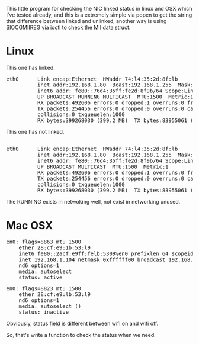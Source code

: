 This little program for checking the NIC linked status in linux and OSX which I've tested already, and this is a extremely simple via popen to get the string that difference between linked and unlinked, another way is using SIOCGMIIREG via ioctl to check the MII data struct.

Linux
====

This one has linked.
<pre>
eth0      Link encap:Ethernet  HWaddr 74:l4:35:2d:8f:lb  
          inet addr:192.168.1.80  Bcast:192.168.1.255  Mask:255.255.255.0
          inet6 addr: fe80::76d4:35ff:fe2d:8f9b/64 Scope:Link
          UP BROADCAST RUNNING MULTICAST  MTU:1500  Metric:1
          RX packets:492606 errors:0 dropped:1 overruns:0 frame:0
          TX packets:254456 errors:0 dropped:0 overruns:0 carrier:0
          collisions:0 txqueuelen:1000 
          RX bytes:399268030 (399.2 MB)  TX bytes:83955061 (83.9 MB)
</pre>

This one has not linked.
<pre>      
eth0      Link encap:Ethernet  HWaddr 74:l4:35:2d:8f:lb  
          inet addr:192.168.1.80  Bcast:192.168.1.255  Mask:255.255.255.0
          inet6 addr: fe80::76d4:35ff:fe2d:8f9b/64 Scope:Link
          UP BROADCAST MULTICAST  MTU:1500  Metric:1
          RX packets:492606 errors:0 dropped:1 overruns:0 frame:0
          TX packets:254456 errors:0 dropped:0 overruns:0 carrier:0
          collisions:0 txqueuelen:1000 
          RX bytes:399268030 (399.2 MB)  TX bytes:83955061 (83.9 MB)          
</pre>

The RUNNING exists in netwoking well, not exist in networking unused.

Mac OSX
===

<pre>
en0: flags=8863<UP,BROADCAST,SMART,RUNNING,SIMPLEX,MULTICAST> mtu 1500
	ether 28:cf:e9:1b:53:l9
	inet6 fe80::2acf:e9ff:felb:5309%en0 prefixlen 64 scopeid 0x4
	inet 192.168.1.104 netmask 0xffffff00 broadcast 192.168.1.255
	nd6 options=1<PERFORMNUD>
	media: autoselect
	status: active
</pre>

<pre>
en0: flags=8823<UP,BROADCAST,SMART,SIMPLEX,MULTICAST> mtu 1500
	ether 28:cf:e9:lb:53:l9
	nd6 options=1<PERFORMNUD>
	media: autoselect (<unknown type>)
	status: inactive
</pre>

Obviously, status field is different between wifi on and wifi off.

So, that's write a function to check the status when we need.
